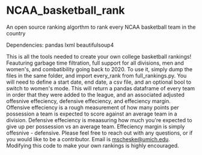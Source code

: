 # NCAA_basketball_rank
An open source ranking algorthm to rank every NCAA basketball team in the country

Dependencies:
  pandas
  lxml
  beautifulsoup4

This is all the tools needed to create your own college basketball rankings! Feauturing garbage time filtration, full support for all divisions, men and women's, and combatibility going back to 2020. To use it, simply dump the files in the same folder, and import every_rank from full_rankings.py. You will need to define a start date, end date, a csv file, and an optional bool to switch to women's mode. This will return a pandas dataframe of every team in order that they were added to the league, and an associated adjusted offesnive effeciency, defensive effeciency, and effeciency margin. Offensive effeciency is a rough measurement of how many points per possession a team is expected to score against an average team in a division. Defensive effeciency is meaasuring how much you're expected to give up per possession vs an average team. Effeciency margin is simply offesnive - defensive. Please feel free to reach out with any questions, or if you would like to be a contributor. Email is mscheske@umich.edu. Modifying this code to make your own rankings is highly encouraged. 
